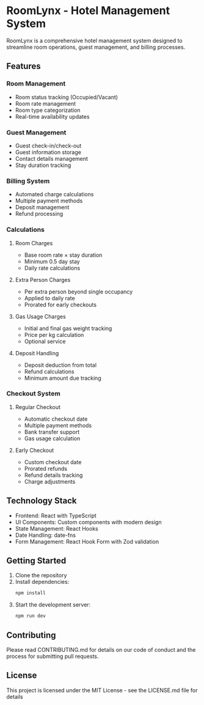 # RoomLynx - Hotel Management System

RoomLynx is a comprehensive hotel management system designed to streamline room operations, guest management, and billing processes.

## Features

### Room Management

- Room status tracking (Occupied/Vacant)
- Room rate management
- Room type categorization
- Real-time availability updates

### Guest Management

- Guest check-in/check-out
- Guest information storage
- Contact details management
- Stay duration tracking

### Billing System

- Automated charge calculations
- Multiple payment methods
- Deposit management
- Refund processing

### Calculations

1. Room Charges

   - Base room rate × stay duration
   - Minimum 0.5 day stay
   - Daily rate calculations

2. Extra Person Charges

   - Per extra person beyond single occupancy
   - Applied to daily rate
   - Prorated for early checkouts

3. Gas Usage Charges

   - Initial and final gas weight tracking
   - Price per kg calculation
   - Optional service

4. Deposit Handling
   - Deposit deduction from total
   - Refund calculations
   - Minimum amount due tracking

### Checkout System

1. Regular Checkout

   - Automatic checkout date
   - Multiple payment methods
   - Bank transfer support
   - Gas usage calculation

2. Early Checkout
   - Custom checkout date
   - Prorated refunds
   - Refund details tracking
   - Charge adjustments

## Technology Stack

- Frontend: React with TypeScript
- UI Components: Custom components with modern design
- State Management: React Hooks
- Date Handling: date-fns
- Form Management: React Hook Form with Zod validation

## Getting Started

1. Clone the repository
2. Install dependencies:
   ```bash
   npm install
   ```
3. Start the development server:
   ```bash
   npm run dev
   ```

## Contributing

Please read CONTRIBUTING.md for details on our code of conduct and the process for submitting pull requests.

## License

This project is licensed under the MIT License - see the LICENSE.md file for details
